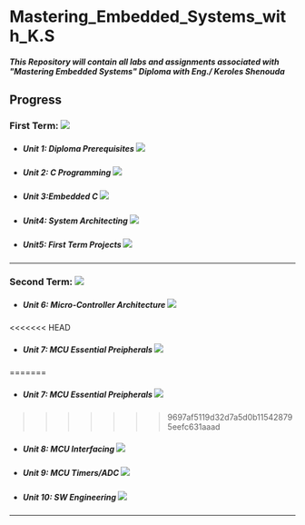# Mastering_Embedded_Systems_with_K.S

##### This Repository will contain all labs and assignments associated with "Mastering Embedded Systems" Diploma with Eng./ Keroles Shenouda

## Progress
### First Term: ![](https://geps.dev/progress/100)
- ##### Unit 1: Diploma Prerequisites ![](https://geps.dev/progress/100)
- ##### Unit 2: C Programming ![](https://geps.dev/progress/100)
- ##### Unit 3:Embedded C ![](https://geps.dev/progress/100)
- ##### Unit4: System Architecting ![](https://geps.dev/progress/100)
- ##### Unit5: First Term Projects ![](https://geps.dev/progress/100)
-----
### Second Term: ![](https://geps.dev/progress/20)
- ##### Unit 6: Micro-Controller Architecture ![](https://geps.dev/progress/100)
<<<<<<< HEAD
- ##### Unit 7: MCU Essential Preipherals ![](https://geps.dev/progress/75)
=======
- ##### Unit 7: MCU Essential Preipherals ![](https://geps.dev/progress/25)
>>>>>>> 9697af5119d32d7a5d0b115428795eefc631aaad
- ##### Unit 8: MCU Interfacing ![](https://geps.dev/progress/0)
- ##### Unit 9: MCU Timers/ADC ![](https://geps.dev/progress/0)
- ##### Unit 10: SW Engineering ![](https://geps.dev/progress/0)
-----
